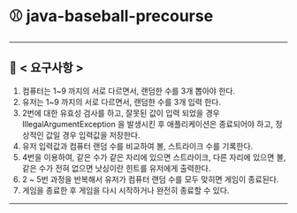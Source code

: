 # ⚾ java-baseball-precourse
- - -
## 📝 < 요구사항 >
1. 컴퓨터는 1~9 까지의 서로 다르면서, 랜덤한 수를 3개 뽑아야 한다.
2. 유저는 1~9 까지의 서로 다르면서, 랜덤한 수를 3개 입력 한다.
3. 2번에 대한 유효성 검사를 하고, 잘못된 값이 입력 되었을 경우 IllegalArgumentException 을 발생시킨 후 애플리케이션은 종료되어야 하고, 정상적인 값일 경우 입력값을 저장한다.
4. 유저 입력값과 컴퓨터 랜덤 수를 비교하여 볼, 스트라이크 수를 기록한다.
5. 4번을 이용하여, 같은 수가 같은 자리에 있으면 스트라이크, 다른 자리에 있으면 볼, 같은 수가 전혀 없으면 낫싱이란 힌트를 유저에게 출력한다.
6. 2 ~ 5번 과정을 반복해서 유저가 컴퓨터 랜덤 수를 모두 맞히면 게임이 종료된다.
7. 게임을 종료한 후 게임을 다시 시작하거나 완전히 종료할 수 있다.
- - -